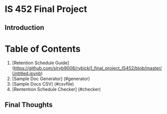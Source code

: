 # IS 452 Final Project 

## Introduction 

# Table of Contents
1. [Retention Schedule Guide] (https://github.com/slryb9008/rybicki1_final_project_IS452/blob/master/Untitled.ipynb)  
2. [Sample Doc Generator] (#generator) 
3. [Sample Docs CSV] (#csvfile)
4. [Rentention Schedule Checker] (#checker) 

## Final Thoughts
